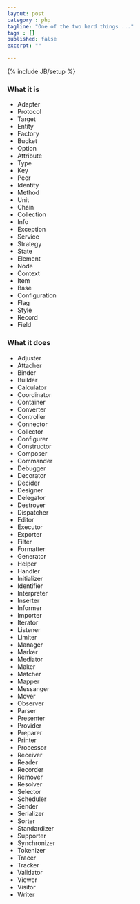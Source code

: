 ```yaml
---
layout: post
category : php
tagline: "One of the two hard things ..."
tags : []
published: false
excerpt: ""

---
```

{% include JB/setup %}

### What it is

* Adapter
* Protocol
* Target
* Entity
* Factory
* Bucket
* Option
* Attribute
* Type
* Key
* Peer
* Identity
* Method
* Unit
* Chain
* Collection
* Info
* Exception
* Service
* Strategy
* State
* Element
* Node
* Context
* Item
* Base
* Configuration
* Flag
* Style
* Record
* Field

### What it does

* Adjuster
* Attacher
* Binder
* Builder
* Calculator
* Coordinator
* Container
* Converter
* Controller
* Connector
* Collector
* Configurer
* Constructor
* Composer
* Commander
* Debugger
* Decorator
* Decider
* Designer
* Delegator
* Destroyer
* Dispatcher
* Editor
* Executor
* Exporter
* Filter
* Formatter
* Generator
* Helper
* Handler
* Initializer
* Identifier
* Interpreter
* Inserter
* Informer
* Importer
* Iterator
* Listener
* Limiter
* Manager
* Marker
* Mediator
* Maker
* Matcher
* Mapper
* Messanger
* Mover
* Observer
* Parser
* Presenter
* Provider
* Preparer
* Printer
* Processor
* Receiver
* Reader
* Recorder
* Remover
* Resolver
* Selector
* Scheduler
* Sender
* Serializer
* Sorter
* Standardizer
* Supporter
* Synchronizer
* Tokenizer
* Tracer
* Tracker
* Validator
* Viewer
* Visitor
* Writer
